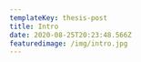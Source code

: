 ```yaml
---
templateKey: thesis-post
title: Intro
date: 2020-08-25T20:23:48.566Z
featuredimage: /img/intro.jpg
---
```


